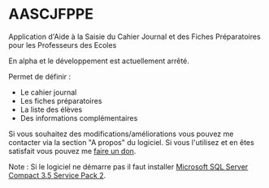 # AASCJFPPE
Application d'Aide à la Saisie du Cahier Journal et des Fiches Préparatoires pour les Professeurs des Ecoles

En alpha et le développement est actuellement arrêté.

Permet de définir :
 - Le cahier journal
 - Les fiches préparatoires
 - La liste des élèves
 - Des informations complémentaires
 
 Si vous souhaitez des modifications/améliorations vous pouvez me contacter via la section "A propos" du logiciel.
 Si vous l'utilisez et en êtes satisfait vous pouvez me [faire un don](https://www.paypal.me/jeremiebertrand).
 
 Note :
 Si le logiciel ne démarre pas il faut installer [Microsoft SQL Server Compact 3.5 Service Pack 2](http://www.microsoft.com/en-us/download/details.aspx?id=5783).